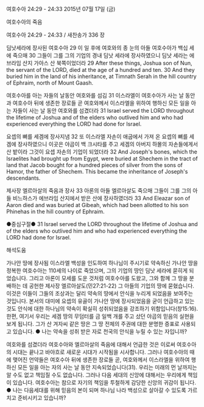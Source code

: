 여호수아 24:29 - 24:33 
2015년 07월 17일 (금)

여호수아의 죽음



여호수아 24:29 - 24:33 / 새찬송가 336 장


딤낫세라에 장사된 여호수아
29 이 일 후에 여호와의 종 눈의 아들 여호수아가 백십 세에 죽으매 30 그들이 그를 그의 기업의 경내 딤낫 세라에 장사하였으니 딤낫 세라는 에브라임 산지 가아스 산 북쪽이었더라 
29 After these things, Joshua son of Nun, the servant of the LORD, died at the age of a hundred and ten. 30 And they buried him in the land of his inheritance, at Timnath Serah in the hill country of Ephraim, north of Mount Gaash. 

여호수아를 아는 자들의 날동안 여호와를 섬김
31 이스라엘이 여호수아가 사는 날 동안과 여호수아 뒤에 생존한 장로들 곧 여호와께서 이스라엘을 위하여 행하신 모든 일을 아는 자들이 사는 날 동안 여호와를 섬겼더라 
31 Israel served the LORD throughout the lifetime of Joshua and of the elders who outlived him and who had experienced everything the LORD had done for Israel. 

요셉의 뼈를 세겜에 장사지냄
32  또 이스라엘 자손이 애굽에서 가져 온 요셉의 뼈를 세겜에 장사하였으니 이곳은 야곱이 백 크시타를 주고 세겜의 아버지 하몰의 자손들에게서 산 밭이라 그것이 요셉 자손의 기업이 되었더라 
32 And Joseph's bones, which the Israelites had brought up from Egypt, were buried at Shechem in the tract of land that Jacob bought for a hundred pieces of silver from the sons of Hamor, the father of Shechem. This became the inheritance of Joseph's descendants. 

제사장 엘르아살의 죽음과 장사
33 아론의 아들 엘르아살도 죽으매 그들이 그를 그의 아들 비느하스가 에브라임 산지에서 받은 산에 장사하였더라
33 And Eleazar son of Aaron died and was buried at Gibeah, which had been allotted to his son Phinehas in the hill country of Ephraim. 

●중심구절● 31 Israel served the LORD throughout the lifetime of Joshua and of the elders who outlived him and who had experienced everything the LORD had done for Israel.

해석도움





가나안 땅에 장사됨
이스라엘 백성을 인도하여 하나님이 주시기로 약속하신 가나안 땅을 정복한 여호수아는 110세의 나이로 죽었으며, 그의 기업의 땅인 딤낫 세라에 묻히게 되었습니다. 그리고 아론이 모세를 도운 것처럼 여호수아를 도왔고, 그와 함께 그 땅을 분배하는 데 공헌한 제사장 엘르아살도(민27:21-22) 그 아들의 기업의 땅에 묻혔습니다. 이것은 이들이 그들의 조상과는 달리 약속의 땅에서 안식을 누리게 되었음을 보여주는 것입니다. 본서의 대미에 요셉의 유골이 가나안 땅에 장사되었음을 굳이 언급하고 있는 것도 안식에 대한 하나님의 약속이 확실히 성취되었음을 강조하기 위함입니다(창15:16). 한편, 여기서 우리는 세겜 땅의 무덤터를 금 일백 개를 주고 샀던 야곱의 믿음의 실현을 보게 됩니다. 그가 산 겨자씨 같은 땅은 그 땅 전체의 주권에 대한 분명한 증표로 사용되고 있습니다.
● 나는 약속을 성취 받은 자로 천국의 안식을 누릴 수 있는 자입니까? 

여호와를 섬겼더라
여호수아와 엘르아살의 죽음에 대해서 언급한 것은 이로써 여호수아의 시대는 끝나고 바야흐로 새로운 시대가 시작됨을 시사합니다. 그러나 여호수아의 때에 맺어진 언약들은 여호수아 뒤에 생존한 장로들 곧, 여호와께서 이스라엘을 위하여 행하신 모든 일을 아는 자의 사는 날 동안 지속되었습니다(31). 우리는 미래의 먼 날까지는 알 수도 없고 책임질 수도 없습니다. 그러나 다음 세대의 신앙에 대해서는 우리에게 책임이 있습니다. 여호수아는 참으로 자기의 책임을 투철하게 감당한 신앙의 귀감이 됩니다.
● 나는 다음세대를 위해 믿음의 본이 되며 하나님 나라 백성으로 살아갈 수 있도록 가르치고 준비시키고 있습니까?